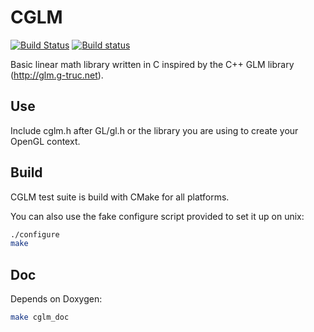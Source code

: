 CGLM
====
[![Build Status](https://travis-ci.org/funlibs/cglm.svg?branch=master)](https://travis-ci.org/funlibs/cglm)
[![Build status](https://ci.appveyor.com/api/projects/status/j7h4kdur2cxami3f/branch/master?svg=true)](https://ci.appveyor.com/project/ssbx/cglm-f7i2h/branch/master)

Basic linear math library written in C inspired by the C++ GLM library (http://glm.g-truc.net).

Use
---
Include cglm.h after GL/gl.h or the library you are using to create your OpenGL context.

Build
-----
CGLM test suite is build with CMake for all platforms.

You can also use the fake configure script provided to set it up on unix:
```sh
./configure
make
```

Doc
---
Depends on Doxygen:
```sh
make cglm_doc
```
